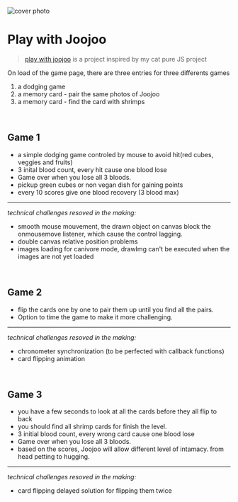 
![cover photo](/images/cover.png)

# Play with Joojoo
> [play with joojoo](https://sw-li.github.io/playwithJoojoo/) is a project inspired by my cat
> pure JS project


On load of the game page, there are three entries for three differents games
1. a dodging game
2. a memory card - pair the same photos of Joojoo
3. a memory card - find the card with shrimps



<br>

## Game 1
- a simple dodging game controled by mouse to avoid hit(red cubes, veggies and fruits)
- 3 inital blood count, every hit cause one blood lose
- Game over when you lose all 3 bloods. 
- pickup green cubes or non vegan dish for gaining points
- every 10 scores give one blood recovery (3 blood max)
---

*technical challenges resoved in the making:*
- smooth mouse mouvement, the drawn object on canvas block the onmousemove listener, which cause the control lagging. 
- double canvas relative position problems
- images loading for canivore mode, drawImg can't be executed when the images are not yet loaded

<br> 

## Game 2

- flip the cards one by one to pair them up until you find all the pairs. 
- Option to time the game to make it more challenging. 

---
*technical challenges resoved in the making:*
- chronometer synchronization (to be perfected with callback functions)
- card flipping animation


<br>

## Game 3
- you have a few seconds to look at all the cards before they all flip to back 
- you should find all shrimp cards for finish the level. 
- 3 initial blood count, every wrong card cause one blood lose
- Game over when you lose all 3 bloods. 
- based on the scores, Joojoo will allow different level of intamacy. from head petting to hugging. 
---
*technical challenges resoved in the making:*
- card flipping delayed solution for flipping them twice
